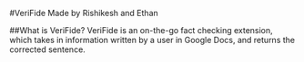 #VeriFide
Made by Rishikesh and Ethan

##What is VeriFide?
VeriFide is an on-the-go fact checking extension, which takes in information written by a user in Google Docs, and returns the corrected sentence. 

